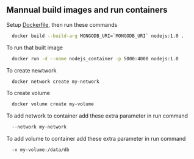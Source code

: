 ##  Mannual build images and run containers

Setup [Dockerfile](/Dockerfile), then run these commands

~~~bash  
  docker build --build-arg MONGODB_URI=`MONGODB_URI` nodejs:1.0 . 
~~~

To run that built image

~~~bash  
  docker run -d --name nodejs_container -p 5000:4000 nodejs:1.0
~~~

To create newtwork  

~~~bash  
  docker network create my-network
~~~

To create volume  

~~~bash  
  docker volume create my-volume
~~~

To add network to container add these extra parameter in run command  

~~~bash  
  --network my-network
~~~

To add volume to container add these extra parameter in run command  

~~~bash  
  -v my-volume:/data/db
~~~
